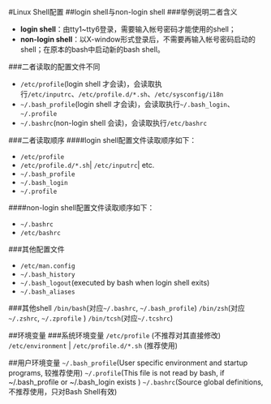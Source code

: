 #Linux Shell配置
##login shell与non-login shell
###举例说明二者含义
- **login shell**：由tty1~tty6登录，需要输入帐号密码才能使用的shell；
- **non-login shell**：以X-window形式登录后，不需要再输入帐号密码启动的shell；在原本的bash中启动新的bash shell。

###二者读取的配置文件不同
- `/etc/profile`(login shell 才会读)，会读取执行`/etc/inputrc`、`/etc/profile.d/*.sh`、`/etc/sysconfig/i18n`
- `~/.bash_profile`(login shell 才会读)，会读取执行`~/.bash_login`、`~/.profile`
- `~/.bashrc`(non-login shell 会读)，会读取执行`/etc/bashrc`

###二者读取顺序
####login shell配置文件读取顺序如下：
- `/etc/profile`
- `/etc/profile.d/*.sh`| `/etc/inputrc`| etc.
- `~/.bash_profile`
- `~/.bash_login`
- `~/.profile`

####non-login shell配置文件读取顺序如下：
- `~/.bashrc`
- `/etc/bashrc`

###其他配置文件
- `/etc/man.config`
- `~/.bash_history`
- `~/.bash_logout`(executed by bash when login shell exits)
- `~/.bash_aliases`

###其他shell
`/bin/bash`(对应`~/.bashrc`, `~/.bash_profile`)
`/bin/zsh`(对应`~/.zshrc`, `~/.zprofile` ) 
`/bin/tcsh`(对应`~/.tcshrc`)

##环境变量
###系统环境变量
`/etc/profile` (不推荐对其直接修改)
`/etc/environment` | `/etc/profile.d/*.sh` (推荐使用)

##用户环境变量
`~/.bash_profile`(User specific environment and startup programs, 较推荐使用)
`~/.profile`(This file is not read by bash, if ~/.bash_profile or ~/.bash_login exists )
`~/.bashrc`(Source global definitions, 不推荐使用，只对Bash Shell有效)
